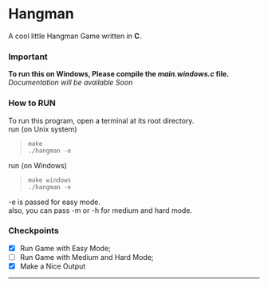 # Hangman

A cool little Hangman Game written in **C**.

### Important

**To run this on Windows, Please compile the _main.windows.c_ file.**  
_Documentation will be available Soon_

### How to RUN

To run this program, open a terminal at its root directory.  
run (on Unix system)

> `make`  
> `./hangman -e`

run (on Windows)

> `make windows`  
> `./hangman -e`

-e is passed for easy mode.  
also, you can pass -m or -h for medium and hard mode.

### Checkpoints

- [x] Run Game with Easy Mode;
- [ ] Run Game with Medium and Hard Mode;
- [x] Make a Nice Output

---
